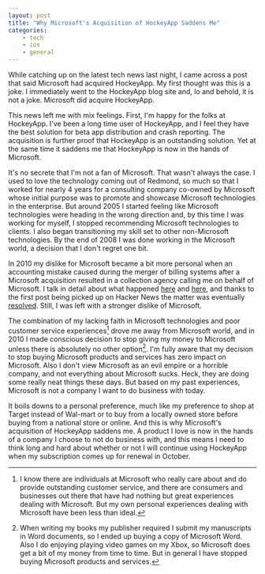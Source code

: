 ```yaml
---
layout: post
title: "Why Microsoft's Acquisition of HockeyApp Saddens Me"
categories:
    - tech
    - ios
    - general
---
```

While catching up on the latest tech news last night, I came across a post that said Microsoft had acquired HockeyApp. My first thought was this is a joke. I immediately went to the HockeyApp blog site and, lo and behold, it is not a joke. Microsoft did acquire HockeyApp.

This news left me with mix feelings. First, I'm happy for the folks at HockeyApp. I've been a long time user of HockeyApp, and I feel they have the best solution for beta app distribution and crash reporting. The acquisition is further proof that HockeyApp is an outstanding solution. Yet at the same time it saddens me that HockeyApp is now in the hands of Microsoft.

It's no secrete that I'm not a fan of Microsoft. That wasn't always the case. I used to love the technology coming out of Redmond, so much so that I worked for nearly 4 years for a consulting company co-owned by Microsoft whose initial purpose was to promote and showcase Microsoft technologies in the enterprise. But around 2005 I started feeling like Microsoft technologies were heading in the wrong direction and, by this time I was working for myself, I stopped recommending Microsoft technologies to clients. I also began transitioning my skill set to other non-Microsoft technologies. By the end of 2008 I was done working in the Microsoft world, a decision that I don't regret one bit.

In 2010 my dislike for Microsoft became a bit more personal when an accounting mistake caused during the merger of billing systems after a Microsoft acquisition resulted in a collection agency calling me on behalf of Microsoft. I talk in detail about what happened [here][1] and [here][2], and thanks to the first post being picked up on Hacker News the matter was eventually [resolved][3]. Still, I was left with a stronger dislike of Microsoft.

The combination of my lacking faith in Microsoft technologies and poor customer service experiences[^1] drove me away from Microsoft world, and in 2010 I made conscious decision to stop giving my money to Microsoft unless there is absolutely no other option[^2]. I'm fully aware that my decision to stop buying Microsoft products and services has zero impact on Microsoft. Also I don't view Microsoft as an evil empire or a horrible company, and not everything about Microsoft sucks. Heck, they are doing some really neat things these days. But based on my past experiences, Microsoft is not a company I want to do business with today.

It boils downs to a personal preference, much like my preference to shop at Target instead of Wal-mart or to buy from a locally owned store before buying from a national store or online. And this is why Microsoft's acquisition of HockeyApp saddens me. A product I love is now in the hands of a company I choose to not do business with, and this means I need to think long and hard about whether or not I will continue using HockeyApp when my subscription comes up for renewal in October.

[^1]: I know there are individuals at Microsoft who really care about and do provide outstanding customer service, and there are consumers and businesses out there that have had nothing but great experiences dealing with Microsoft. But my own personal experiences dealing with Microsoft have been less than ideal.

[^2]: When writing my books my publisher required I submit my manuscripts in Word documents, so I ended up buying a copy of Microsoft Word. Also I do enjoying playing video games on my Xbox, so Microsoft does get a bit of my money from time to time. But in general I have stopped buying Microsoft products and services.

[1]: http://blog.whitepeaksoftware.com/2010/04/26/i-paid-for-microsofts-mistake/
[2]: http://blog.whitepeaksoftware.com/2010/05/18/follow-up-on-my-fight-with-microsoft/
[3]: http://blog.whitepeaksoftware.com/2010/06/14/score-one-for-the-little-guy-and-kudos-to-microsoft/
